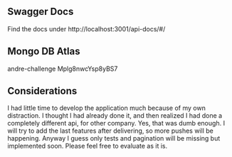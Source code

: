 ## Swagger Docs
Find the docs under http://localhost:3001/api-docs/#/

## Mongo DB Atlas
andre-challenge
Mplg8nwcYsp8yBS7

## Considerations

I had little time to develop the application much because of my own distraction.
I thought I had already done it, and then realized I had done a completely different api,
for other company. Yes, that was dumb enough.
I will try to add the last features after delivering, so more pushes will be happening.
Anyway I guess only tests and pagination will be missing but implemented soon.
Please feel free to evaluate as it is.